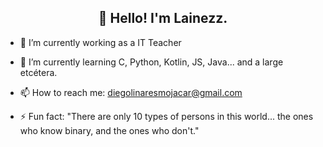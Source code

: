 <h2 align="center">👋 Hello! I'm Lainezz.</h2>

- 🔭 I’m currently working as a IT Teacher
- 🌱 I’m currently learning C, Python, Kotlin, JS, Java... and a large etcétera.

- 📫 How to reach me: diegolinaresmojacar@gmail.com
- ⚡ Fun fact: "There are only 10 types of persons in this world... the ones who know binary, and the ones who don't."

